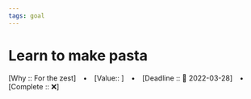 ```yaml
---
tags: goal
---
```

# Learn to make pasta

[Why :: For the zest]  ⠀•⠀ [Value:: ]  ⠀•⠀ [Deadline :: 📅 2022-03-28]  ⠀•⠀ [Complete :: ❌]
